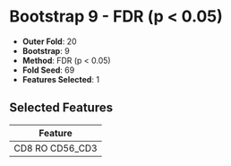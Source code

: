 # Bootstrap 9 - FDR (p < 0.05)

- **Outer Fold**: 20
- **Bootstrap**: 9
- **Method**: FDR (p < 0.05)
- **Fold Seed**: 69
- **Features Selected**: 1

## Selected Features

| Feature |
|---------|
| CD8 RO CD56_CD3 |

